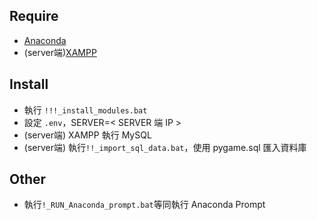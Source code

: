 ## Require
* [Anaconda](https://www.anaconda.com/products/individual)
* (server端)[XAMPP](https://www.apachefriends.org/zh_tw/index.html)

## Install
* 執行 `!!!_install_modules.bat`
* 設定 `.env`，SERVER=< SERVER 端 IP >
* (server端) XAMPP 執行 MySQL
* (server端) 執行`!!_import_sql_data.bat`，使用 pygame.sql 匯入資料庫

## Other
* 執行`!_RUN_Anaconda_prompt.bat`等同執行 Anaconda Prompt
